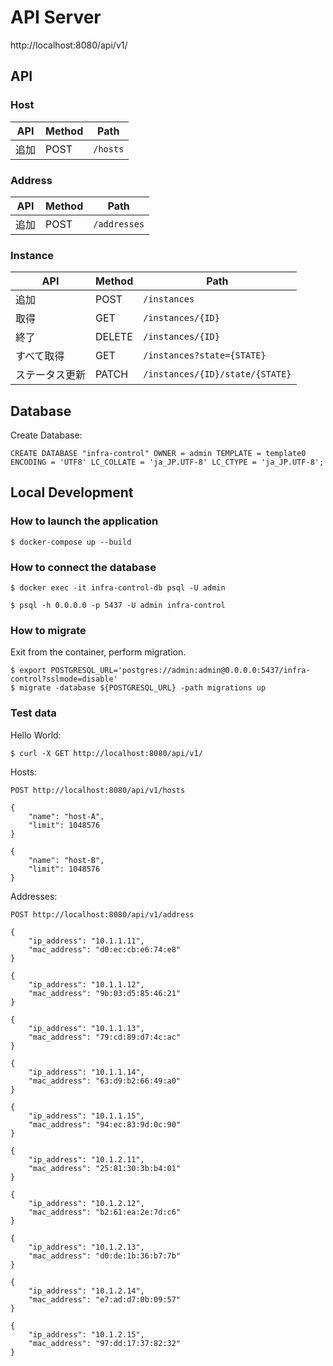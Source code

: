 # API Server
http://localhost:8080/api/v1/

## API
### Host

| API            | Method | Path                            |
| -------------- | ------ | ------------------------------- |
| 追加           | POST   | `/hosts`                        |

### Address

| API            | Method | Path                            |
| -------------- | ------ | ------------------------------- |
| 追加           | POST   | `/addresses`                    |

### Instance

| API            | Method | Path                            |
| -------------- | ------ | ------------------------------- |
| 追加           | POST   | `/instances`                    |
| 取得           | GET    | `/instances/{ID}`               |
| 終了           | DELETE | `/instances/{ID}`               |
| すべて取得     | GET    | `/instances?state={STATE}`     |
| ステータス更新 | PATCH  | `/instances/{ID}/state/{STATE}` |

## Database

Create Database:

```
CREATE DATABASE "infra-control" OWNER = admin TEMPLATE = template0 ENCODING = 'UTF8' LC_COLLATE = 'ja_JP.UTF-8' LC_CTYPE = 'ja_JP.UTF-8';
```

## Local Development
### How to launch the application

```
$ docker-compose up --build
```

### How to connect the database

```
$ docker exec -it infra-control-db psql -U admin
```

```
$ psql -h 0.0.0.0 -p 5437 -U admin infra-control
```

### How to migrate

Exit from the container, perform migration.

```
$ export POSTGRESQL_URL='postgres://admin:admin@0.0.0.0:5437/infra-control?sslmode=disable'
$ migrate -database ${POSTGRESQL_URL} -path migrations up
```

### Test data

Hello World:
```
$ curl -X GET http://localhost:8080/api/v1/
```

Hosts:
```
POST http://localhost:8080/api/v1/hosts

{
    "name": "host-A",
    "limit": 1048576
}

{
    "name": "host-B",
    "limit": 1048576
}
```


Addresses:
```
POST http://localhost:8080/api/v1/address

{
    "ip_address": "10.1.1.11",
    "mac_address": "d0:ec:cb:e6:74:e8"
}

{
    "ip_address": "10.1.1.12",
    "mac_address": "9b:03:d5:85:46:21"
}

{
    "ip_address": "10.1.1.13",
    "mac_address": "79:cd:89:d7:4c:ac"
}

{
    "ip_address": "10.1.1.14",
    "mac_address": "63:d9:b2:66:49:a0"
}

{
    "ip_address": "10.1.1.15",
    "mac_address": "94:ec:83:9d:0c:90"
}

{
    "ip_address": "10.1.2.11",
    "mac_address": "25:81:30:3b:b4:01"
}

{
    "ip_address": "10.1.2.12",
    "mac_address": "b2:61:ea:2e:7d:c6"
}

{
    "ip_address": "10.1.2.13",
    "mac_address": "d0:de:1b:36:b7:7b"
}

{
    "ip_address": "10.1.2.14",
    "mac_address": "e7:ad:d7:0b:09:57"
}

{
    "ip_address": "10.1.2.15",
    "mac_address": "97:dd:17:37:82:32"
}
```
